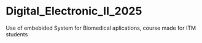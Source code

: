 # Digital_Electronic_II_2025
Use of embebided System for Biomedical aplications, course made for ITM students
